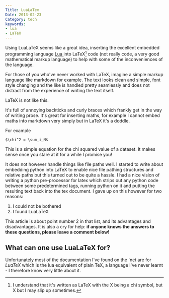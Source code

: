 ```yaml
---
Title: LuaLaTex
Date: 2013-02-23
Category: tech
keywords:
- lua
- LaTeX
---
```



Using LuaLaTeX seems like a great idea, inserting the excellent embedded
programming language [ Lua ](https://www.lua.org) into LaTeX[^latex-footnote]
code (not really code, a very good mathematical markup language) to help with
some of the inconveniences of the language.

For those of you who've never worked with LaTeX, imagine a simple markup
language like markdown for example. The text looks clean and simple, font style
changing and the like is handled pretty seamlessly and does not distract from
the experience of writing the text itself. 

LaTeX is not like this.

<!--more-->

It's full of annoying backticks and curly braces which frankly get in the way of
writing prose. It's great for inserting maths, for example I cannot embed maths
into markdown very simply but in LaTeX it's a doddle.

For example

```
$\chi^2 = \sum_i_N$
```

This is a simple equation for the chi squared value of a dataset. It makes sense
once you stare at it for a while I promise you!

It does not however handle things like file paths well. I started to write about
embedding python into LaTeX to enable nice file pathing structures and relative
paths but this turned out to be quite a hassle. I had a nice vision of writing a
python pre-processor for latex which strips out any python code between some
predetermined tags, running python on it and putting the resulting text back
into the tex document. I gave up on this however for two reasons:

1. I could not be bothered
2. I found LuaLaTeX

This article is about point number 2 in that list, and its advantages and disadvantages. It is also a cry for help: **if anyone knows the answers to these questions, please leave a comment below!**

## What can one use LuaLaTeX for?

Unfortunately most of the documentation I've found on the 'net are for *LuaTeX*
which is the lua equivalent of plain TeX, a language I've never learnt - I
therefore know very little about it. 

[^latex-footnote]: I understand that it's written as LaTeX with the X being a chi symbol, but Χ but I may slip up sometimes.
